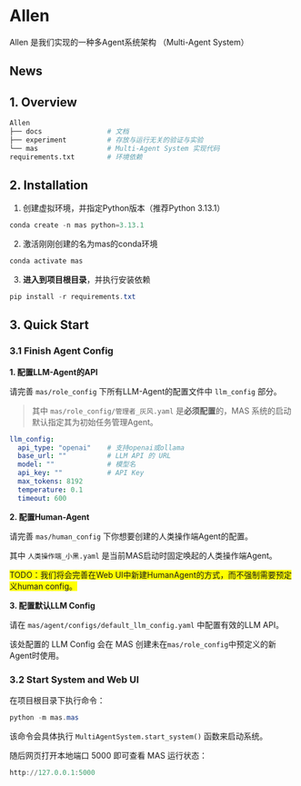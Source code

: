 # Allen

Allen 是我们实现的一种多Agent系统架构 （Multi-Agent System）



## News



## 1. Overview

```python
Allen
├── docs                # 文档
├── experiment			# 存放与运行无关的验证与实验
└── mas                 # Multi-Agent System 实现代码
requirements.txt        # 环境依赖
```





## 2. Installation

1. 创建虚拟环境，并指定Python版本（推荐Python 3.13.1）

```powershell
conda create -n mas python=3.13.1
```

2. 激活刚刚创建的名为mas的conda环境

```powershell
conda activate mas
```

3. **进入到项目根目录**，并执行安装依赖

```powershell
pip install -r requirements.txt
```



## 3. Quick Start

### 3.1 Finish Agent Config

**1. 配置LLM-Agent的API**

请完善 `mas/role_config` 下所有LLM-Agent的配置文件中 `llm_config` 部分。

> 其中 `mas/role_config/管理者_灰风.yaml` 是**必须配置**的，MAS 系统的启动默认指定其为初始任务管理Agent。

```yaml
llm_config:
  api_type: "openai"    # 支持openai或ollama
  base_url: ""          # LLM API 的 URL
  model: ""             # 模型名
  api_key: ""           # API Key
  max_tokens: 8192
  temperature: 0.1
  timeout: 600
```



**2. 配置Human-Agent**

请完善 `mas/human_config` 下你想要创建的人类操作端Agent的配置。

其中 `人类操作端_小黑.yaml` 是当前MAS启动时固定唤起的人类操作端Agent。

<span style="background-color:yellow">TODO：我们将会完善在Web UI中新建HumanAgent的方式，而不强制需要预定义human config。</span>



**3. 配置默认LLM Config**

请在 `mas/agent/configs/default_llm_config.yaml` 中配置有效的LLM API。

该处配置的 LLM Config 会在 MAS 创建未在`mas/role_config`中预定义的新Agent时使用。





### 3.2 Start System and Web UI

在项目根目录下执行命令：

```powershell
python -m mas.mas
```

该命令会具体执行 `MultiAgentSystem.start_system()` 函数来启动系统。

随后网页打开本地端口 5000 即可查看 MAS 运行状态：

```powershell
http://127.0.0.1:5000
```



